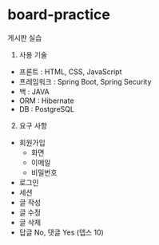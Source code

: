 # board-practice
게시판 실습

1. 사용 기술
* 프론트 : HTML, CSS, JavaScript<br/>
* 프레임워크 : Spring Boot, Spring Security<br/>
* 백 : JAVA<br/>
* ORM : Hibernate<br/>
* DB : PostgreSQL

2. 요구 사항
* 회원가입
  * 화면
  * 이메일
  * 비밀번호
* 로그인
* 세션
* 글 작성
* 글 수정
* 글 삭제
* 답글 No, 댓글 Yes (뎁스 10)
